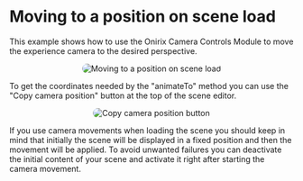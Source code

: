 # Moving to a position on scene load

This example shows how to use the Onirix Camera Controls Module to move the experience camera to the desired perspective.

<p style = 'text-align:center;'>
  <image
    src="ox-camera-controls-move-on-load.png"
    alt="Moving to a position on scene load"
    caption="Moving to a position on scene load" 
    style="border-radius: 12px;">
</p>

To get the coordinates needed by the "animateTo" method you can use the "Copy camera position" button at the top of the scene editor.

<p style = 'text-align:center;'>
  <image
    src="copy-camera-postition.png"
    alt="Copy camera position button"
    caption="Copy camera position button" 
    style="border-radius: 12px;">
</p>

If you use camera movements when loading the scene you should keep in mind that initially the scene will be displayed in a fixed position and then the movement will be applied.
To avoid unwanted failures you can deactivate the initial content of your scene and activate it right after starting the camera movement.